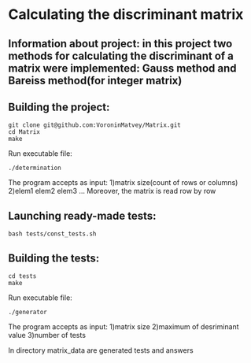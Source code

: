 # Calculating the discriminant matrix
## Information about project: in this project two methods for calculating the discriminant of a matrix were implemented: Gauss method and Bareiss method(for integer matrix)
## Building the project:
```
git clone git@github.com:VoroninMatvey/Matrix.git
cd Matrix
make
```
Run executable file:
```
./determination
```
The program accepts as input:
1)matrix size(count of rows or columns)
2)elem1 elem2 elem3 ...
Moreover, the matrix is read row by row
## Launching ready-made tests:
```
bash tests/const_tests.sh
```
## Building the tests:
```
cd tests
make
```
Run executable file:
```
./generator 
```
The program accepts as input:
1)matrix size
2)maximum of desriminant value
3)number of tests

In directory matrix_data are generated tests and answers
